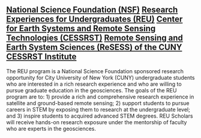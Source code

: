 ## [**National Science Foundation (NSF)**](https://www.nsf.gov/) [Research Experiences for Undergraduates (REU)](https://www.nsf.gov/crssprgm/reu/) [Center for Earth Systems and Remote Sensing Technologies (CESSRST)](https://www.cessrst.org/) [Remote Sensing and Earth System Sciences (ReSESS) of the CUNY CESSRST Institute](https://crest.cuny.edu/)

The REU program is a National Science Foundation sponsored research opportunity for City University of New York (CUNY) undergraduate students who are interested in a rich research experience and who are willing to pursue graduate education in the geosciences. The goals of the REU program are to: 1) provide a rich and comprehensive research experience in satellite and ground-based remote sensing; 2) support students to pursue careers in STEM by exposing them to research at the undergraduate level; and 3) inspire students to acquired advanced STEM degrees. REU Scholars will receive hands-on research exposure under the mentorship of faculty who are experts in the geosciences.
